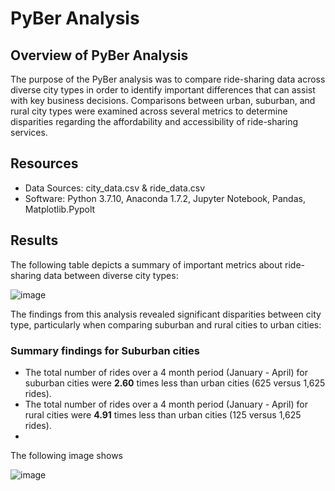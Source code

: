 # PyBer Analysis

## Overview of PyBer Analysis
The purpose of the PyBer analysis was to compare ride-sharing data across diverse city types in order to identify important differences that can assist with key business decisions. Comparisons between urban, suburban, and rural city types were examined across several metrics to determine disparities regarding the affordability and accessibility of ride-sharing services. 

## Resources
- Data Sources: city_data.csv & ride_data.csv
- Software: Python 3.7.10, Anaconda 1.7.2, Jupyter Notebook, Pandas, Matplotlib.Pypolt

## Results 
The following table depicts a summary of important metrics about ride-sharing data between diverse city types:

![image](https://user-images.githubusercontent.com/85533099/133940599-f2d0185f-a1ab-433e-9bc1-613740207b14.png)

The findings from this analysis revealed significant disparities between city type, particularly when comparing suburban and rural cities to urban cities:

  ### Summary findings for Suburban cities 
  - The total number of rides over a 4 month period (January - April) for suburban cities were **2.60** times less than urban cities (625 versus 1,625 rides). 
  - The total number of rides over a 4 month period (January - April) for rural cities were **4.91** times less than urban cities (125 versus 1,625 rides). 
  - 


The following image shows 

![image](https://user-images.githubusercontent.com/85533099/133941160-22071ba6-a24f-4041-9c94-795561349caa.png)


